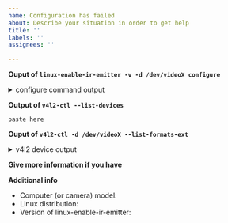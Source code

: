 ```yaml
---
name: Configuration has failed
about: Describe your situation in order to get help
title: ''
labels: ''
assignees: ''

---
```


<!--- Please look at the wiki before open an issue -->
<!--- https://github.com/EmixamPP/linux-enable-ir-emitter/wiki -->

**Ouput of `linux-enable-ir-emitter -v -d /dev/videoX configure`**
<!-- replace /dev/videoX with your device (/dev/video2 for default)-->
<details><summary>configure command output</summary>

```
paste here
```
</details>

**Output of `v4l2-ctl --list-devices`**
```
paste here
```

**Ouput of `v4l2-ctl -d /dev/videoX --list-formats-ext`**
<!-- replace /dev/videoX with your device (/dev/video2 for default)-->
<details><summary>v4l2 device output</summary>

```
paste here
```
</details>

**Give more information if you have**
<!-- describe here if you have -->

**Additional info**
 - Computer (or camera) model: 
 - Linux distribution:
 - Version of linux-enable-ir-emitter: <!--- linux-enable-ir-emitter -V -->
